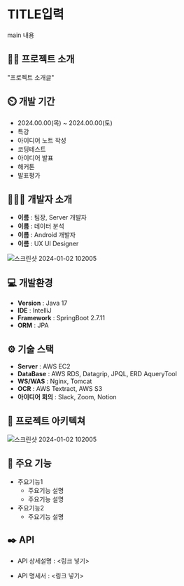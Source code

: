 # TITLE입력
main 내용
## 👨‍🏫 프로젝트 소개
"프로젝트 소개글" 

## ⏲️ 개발 기간 
- 2024.00.00(목) ~ 2024.00.00(토)
- 특강
- 아이디어 노트 작성
- 코딩테스트
- 아이디어 발표
- 해커톤
- 발표평가
  
## 🧑‍🤝‍🧑 개발자 소개 
- **이름** : 팀장, Server 개발자
- **이름** : 데이터 분석
- **이름** : Android 개발자
- **이름** : UX UI Designer

![스크린샷 2024-01-02 102005](https://github.com/seoeunseol/BOJ-step-cpp/assets/112358145/996e306c-fe57-48a9-ba6a-563c45bf578f)

## 💻 개발환경
- **Version** : Java 17
- **IDE** : IntelliJ
- **Framework** : SpringBoot 2.7.11
- **ORM** : JPA

## ⚙️ 기술 스택
- **Server** : AWS EC2
- **DataBase** : AWS RDS, Datagrip, JPQL, ERD AqueryTool
- **WS/WAS** : Nginx, Tomcat
- **OCR** : AWS Textract, AWS S3
- **아이디어 회의** : Slack, Zoom, Notion

## 📝 프로젝트 아키텍쳐
![스크린샷 2024-01-02 102005](https://github.com/seoeunseol/BOJ-step-cpp/assets/112358145/996e306c-fe57-48a9-ba6a-563c45bf578f)

## 📌 주요 기능
- 주요기능1
  - 주요기능 설명
  - 주요기능 설명
- 주요기능2
  - 주요기능 설명
      
## ✒️ API
- API 상세설명 : <링크 넣기>


- API 명세서 : <링크 넣기>
